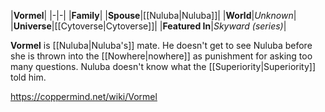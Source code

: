 |**Vormel**|
|-|-|
|**Family**|
|**Spouse**|[[Nuluba\|Nuluba]]|
|**World**|*Unknown*|
|**Universe**|[[Cytoverse\|Cytoverse]]|
|**Featured In**|*Skyward (series)*|

**Vormel** is [[Nuluba\|Nuluba's]] mate. He doesn't get to see Nuluba before she is thrown into the [[Nowhere\|nowhere]] as punishment for asking too many questions. Nuluba doesn't know what the [[Superiority\|Superiority]] told him.



https://coppermind.net/wiki/Vormel